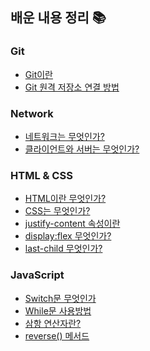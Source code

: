 ## 배운 내용 정리 📚

### Git
+ <a href="https://github.com/pan6603/TIL/blob/main/Git/Git%EC%9D%B4%EB%9E%80.md">Git이란</a>
+ <a href="https://github.com/pan6603/TIL/blob/main/Git/Git%20%EC%9B%90%EA%B2%A9%20%EC%A0%80%EC%9E%A5%EC%86%8C%20%EC%97%B0%EA%B2%B0%20%EB%B0%A9%EB%B2%95.md">Git 원격 저장소 연결 방법</a>

### Network 
+ <a href="https://github.com/pan6603/TIL/blob/main/Network/%EB%84%A4%ED%8A%B8%EC%9B%8C%ED%81%AC.md">네트워크는 무엇인가?</a>
+ <a href="https://github.com/pan6603/TIL/blob/main/Network/%ED%81%B4%EB%9D%BC%EC%9D%B4%EC%96%B8%ED%8A%B8%EC%99%80%20%EC%84%9C%EB%B2%84.md">클라이언트와 서버는 무엇인가?</a>

### HTML & CSS 
+ <a href="https://github.com/pan6603/TIL/blob/main/HTML/HTML%EC%9D%B4%EB%9E%80%20%EB%AC%B4%EC%97%87%EC%9D%B8%EA%B0%80%3F.md">HTML이란 무엇인가?</a>
+ <a href="https://github.com/pan6603/TIL/blob/main/CSS/CSS%EB%8A%94%20%EB%AC%B4%EC%97%87%EC%9D%B8%EA%B0%80.md">CSS는 무엇인가?</a>
+ <a href="https://github.com/pan6603/TIL/blob/main/CSS/justify-content%20%EC%86%8D%EC%84%B1%EC%9D%B4%EB%9E%80.md">justify-content 속성이란</a>
+ <a href="https://github.com/pan6603/TIL/blob/main/CSS/display%3Aflex%20%EB%AC%B4%EC%97%87%EC%9D%B8%EA%B0%80%3F.md">display:flex 무엇인가?</a>
+ <a href="">last-child 무엇인가?</a>

### JavaScript 
+ <a href="https://github.com/pan6603/TIL/blob/main/JavaScript%20/Switch%EB%AC%B8%20%EB%AC%B4%EC%97%87%EC%9D%B8%EA%B0%80.md">Switch문 무엇인가</a>
+ <a href="https://github.com/pan6603/TIL/blob/main/JavaScript%20/While%EB%AC%B8%20%EC%82%AC%EC%9A%A9%EB%B0%A9%EB%B2%95.md">While문 사용방법</a>
+ <a href="https://github.com/pan6603/TIL/blob/main/JavaScript%20/%EC%82%BC%ED%95%AD%20%EC%97%B0%EC%82%B0%EC%9E%90%EB%9E%80.md">삼항 연산자란?</a>
+ <a href="https://github.com/pan6603/TIL/blob/main/JavaScript%20/reverse()%20%EB%A9%94%EC%84%9C%EB%93%9C.md">reverse() 메서드</a>

